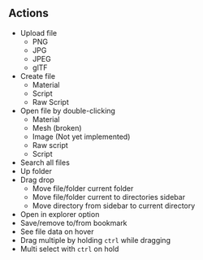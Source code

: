 ## Actions

- Upload file
    - PNG
    - JPG
    - JPEG
    - glTF
- Create file
    - Material
    - Script
    - Raw Script
- Open file by double-clicking
    - Material
    - Mesh (broken)
    - Image (Not yet implemented)
    - Raw script
    - Script
- Search all files
- Up folder
- Drag drop
    - Move file/folder current folder
    - Move file/folder current to directories sidebar
    - Move directory from sidebar to current directory
- Open in explorer option
- Save/remove to/from bookmark
- See file data on hover
- Drag multiple by holding `ctrl` while dragging
- Multi select with `ctrl` on hold 